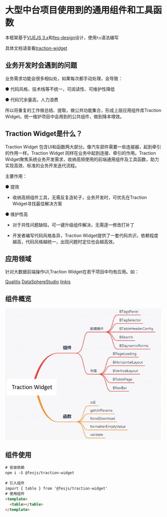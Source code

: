 # 大型中台项目使用到的通用组件和工具函数

本框架基于[VUEJS 3.x](https://cn.vuejs.org/)和[fes-design](https://fes-design.mumblefe.cn/)设计，使用`ts`语法编写

具体文档请查看[traction-widget](https://www.mumblefe.cn/p/traction-widget)

## 业务开发时会遇到的问题

业务需求功能会很多相似处，如果每次都手动处理，会导致：

● 代码风格、技术栈等不统一，可阅读性、可维护性降低

● 代码冗余量高，人力浪费

所以将重复的工作做总结、提取，做公共功能集合，形成上层应用组件库Traction Widget。统一维护项目中会用到的公共组件，做到降本增效。

## Traction Widget是什么？

Traction Widget 包含UI和函数两大部分。像汽车部件需要一些连接器，起到牵引的作用一样。Traction Widget 同样在业务中起到连接、牵引的作用。Traction Widget聚焦系统业务开发需求，收纳高频使用的前端通用组件及工具函数，助力实现高效、标准的业务开发迭代流程。

主要作用：

● 提效

- 收纳高频组件工具，无需反复造轮子，业务开发时，可优先在Traction Widget寻找最佳解决方案
  
● 维护性高

- 对于共性问题缺陷，可一键升级组件解决，无需逐一修改打补丁
  
- 开发者编写代码风格各异，Traction Widget提供了一套代码共识，依赖程度越高，代码风格越统一，出现问题时定位也会越高效。

## 应用领域

针对大数据前端操作UI,Traction Widget在若干项目中均有应用。如：

[Qualitis](https://github.com/WeBankFinTech/Qualitis)
[DataSphereStudio](https://github.com/WeBankFinTech/DataSphereStudio)
[linkis](https://github.com/apache/linkis)

## 组件概览
![](https://github.com/WeBankFinTech/TractionWidget/blob/dev_monday/packages/traction-widget/components/assets/images/componentOverview.png)

## 组件使用

```html
# 安装依赖
npm i -S @fesjs/traction-widget

# 引入组件
import { table } from '@fesjs/traction-widget'
# 使用组件
<template>
  <table></table>
</template>
```
